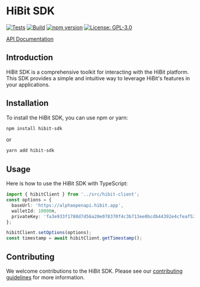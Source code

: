 # HiBit SDK

[![Tests](https://github.com/Deland-Labs/hibit-sdk/actions/workflows/test.yml/badge.svg)](https://github.com/Deland-Labs/hibit-sdk/actions)
[![Build](https://github.com/Deland-Labs/hibit-sdk/actions/workflows/build.yml/badge.svg)](https://github.com/Deland-Labs/hibit-sdk/actions)
[![npm version](https://badge.fury.io/js/@deland-labs%2Fhibit-sdk.svg)](https://www.npmjs.com/package/@deland-labs/hibit-sdk)
[![License: GPL-3.0](https://img.shields.io/badge/License-GPL%203.0-blue.svg)](LICENSE)

[API Documentation](https://docs.hibit.app/api)

## Introduction

HiBit SDK is a comprehensive toolkit for interacting with the HiBit platform. This SDK provides a simple and intuitive way to leverage HiBit's features in your applications.

## Installation

To install the HiBit SDK, you can use npm or yarn:

```sh
npm install hibit-sdk
```

or

```sh
yarn add hibit-sdk
```

## Usage

Here is how to use the HiBit SDK with TypeScript:

```typescript
import { hibitClient } from '../src/hibit-client';
const options = {
  baseUrl: 'https://alphaopenapi.hibit.app',
  walletId: 10000n,
  privateKey: 'fa3e933f1788d7d56a20e078370f4c3b713ee0bcdb44392e4cfeaf524716d06a'
};

hibitClient.setOptions(options);
const timestamp = await hibitClient.getTimestamp();
```

## Contributing

We welcome contributions to the HiBit SDK. Please see our [contributing guidelines](CONTRIBUTING.md) for more information.
